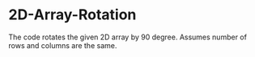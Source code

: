 # 2D-Array-Rotation
The code rotates the given 2D array by 90 degree. Assumes number of rows and columns are the same. 
